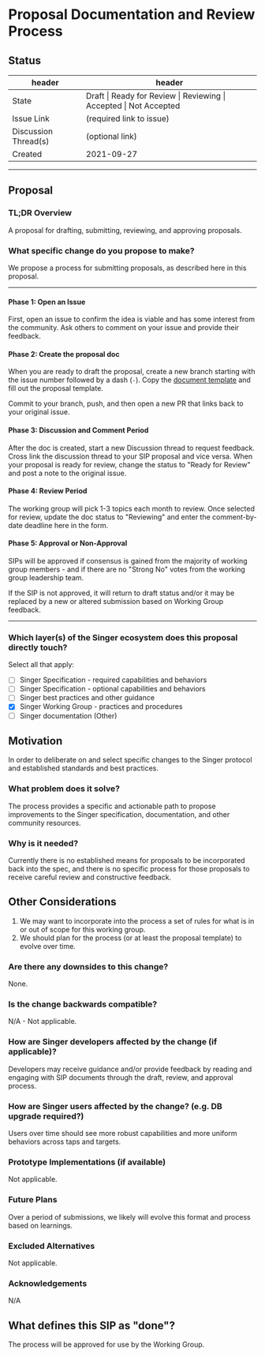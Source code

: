 # Proposal Documentation and Review Process

## Status

| header | header |
| ------ | ------ |
| State | Draft \| Ready for Review \| Reviewing \| Accepted \| Not Accepted |
| Issue Link | (required link to issue) |
| Discussion Thread(s) | (optional link) |
| Created | 2021-09-27 |

-----------------------

## Proposal

### TL;DR Overview

A proposal for drafting, submitting, reviewing, and approving proposals.

### What specific change do you propose to make?

We propose a process for submitting proposals, as described here in this proposal.

------------------

#### Phase 1: Open an Issue

First, open an issue to confirm the idea is viable and has some interest from the community. Ask others to comment on your issue and provide their feedback.

#### Phase 2: Create the proposal doc

When you are ready to draft the proposal, create a new branch starting with the issue number followed by a dash (`-`). Copy the [document template](../template.md) and fill out the proposal template.

Commit to your branch, push, and then open a new PR that links back to your original issue.

#### Phase 3: Discussion and Comment Period

After the doc is created, start a new Discussion thread to request feedback. Cross link the discussion thread to your SIP proposal and vice versa. When your proposal is ready for review, change the status to "Ready for Review" and post a note to the original issue.

#### Phase 4: Review Period

The working group will pick 1-3 topics each month to review. Once selected for review, update the doc status to "Reviewing" and enter the comment-by-date deadline here in the form.

#### Phase 5: Approval or Non-Approval

SIPs will be approved if consensus is gained from the majority of working group members - and if there are no "Strong No" votes from the working group leadership team.

If the SIP is not approved, it will return to draft status and/or it may be replaced by a new or altered submission based on Working Group feedback.

------------------

### Which layer(s) of the Singer ecosystem does this proposal directly touch?

Select all that apply:

- [ ] Singer Specification - required capabilities and behaviors
- [ ] Singer Specification - optional capabilities and behaviors
- [ ] Singer best practices and other guidance
- [x] Singer Working Group - practices and procedures
- [ ] Singer documentation (Other)

## Motivation

In order to deliberate on and select specific changes to the Singer protocol and established standards and best practices.

### What problem does it solve?

The process provides a specific and actionable path to propose improvements to the Singer specification, documentation, and other community resources.

### Why is it needed?

Currently there is no established means for proposals to be incorporated back into the spec, and there is no specific process for those proposals to receive careful review and constructive feedback.

## Other Considerations

1. We may want to incorporate into the process a set of rules for what is in or out of scope for this working group.
2. We should plan for the process (or at least the proposal template) to evolve over time.

### Are there any downsides to this change?

None.

### Is the change backwards compatible?

N/A - Not applicable.

### How are Singer developers affected by the change (if applicable)?

Developers may receive guidance and/or provide feedback by reading and engaging with SIP documents through the draft, review, and approval process.

### How are Singer users affected by the change? (e.g. DB upgrade required?)

Users over time should see more robust capabilities and more uniform behaviors across taps and targets.

### Prototype Implementations (if available)

Not applicable.

### Future Plans

Over a period of submissions, we likely will evolve this format and process based on learnings.

### Excluded Alternatives

Not applicable.

### Acknowledgements 

N/A

## What defines this SIP as "done"?

The process will be approved for use by the Working Group.
